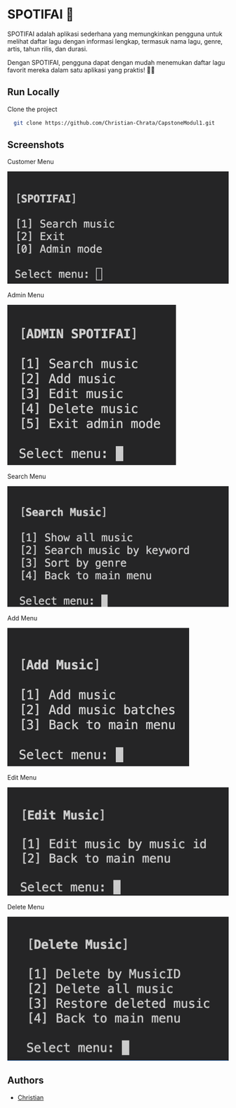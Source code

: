 
# SPOTIFAI 🎵

SPOTIFAI adalah aplikasi sederhana yang memungkinkan pengguna untuk melihat daftar lagu dengan informasi lengkap, termasuk nama lagu, genre, artis, tahun rilis, dan durasi.

Dengan SPOTIFAI, pengguna dapat dengan mudah menemukan daftar lagu favorit mereka dalam satu aplikasi yang praktis! 🎵🔥


## Run Locally

Clone the project

```bash
  git clone https://github.com/Christian-Chrata/CapstoneModul1.git
```

## Screenshots
Customer Menu

![Customer Menu](https://github.com/Christian-Chrata/CapstoneModul1/blob/main/Screenshot/customerMenu.png)

Admin Menu

![Admin Menu](https://github.com/Christian-Chrata/CapstoneModul1/blob/main/Screenshot/adminMenu.png)

Search Menu

![Search Menu](https://github.com/Christian-Chrata/CapstoneModul1/blob/main/Screenshot/searchMenu.png)

Add Menu

![Add Menu](https://github.com/Christian-Chrata/CapstoneModul1/blob/main/Screenshot/addMenu.png)

Edit Menu

![Edit Menu](https://github.com/Christian-Chrata/CapstoneModul1/blob/main/Screenshot/editMenu.png)

Delete Menu

![Delete Menu](https://github.com/Christian-Chrata/CapstoneModul1/blob/main/Screenshot/deleteMenu.png)


## Authors

- [Christian](https://github.com/Christian-Chrata)


